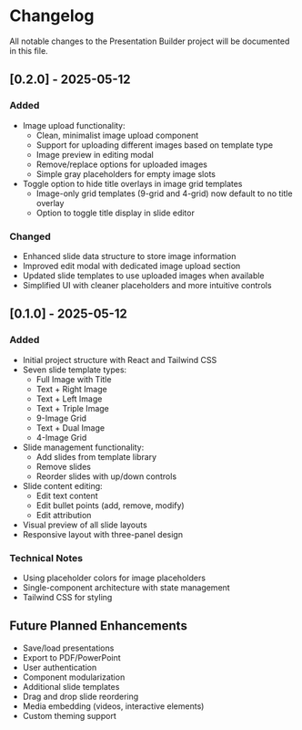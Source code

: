 # Changelog

All notable changes to the Presentation Builder project will be documented in this file.

## [0.2.0] - 2025-05-12

### Added
- Image upload functionality:
  - Clean, minimalist image upload component
  - Support for uploading different images based on template type
  - Image preview in editing modal
  - Remove/replace options for uploaded images
  - Simple gray placeholders for empty image slots
- Toggle option to hide title overlays in image grid templates
  - Image-only grid templates (9-grid and 4-grid) now default to no title overlay
  - Option to toggle title display in slide editor

### Changed
- Enhanced slide data structure to store image information
- Improved edit modal with dedicated image upload section
- Updated slide templates to use uploaded images when available
- Simplified UI with cleaner placeholders and more intuitive controls

## [0.1.0] - 2025-05-12

### Added
- Initial project structure with React and Tailwind CSS
- Seven slide template types:
  - Full Image with Title
  - Text + Right Image
  - Text + Left Image
  - Text + Triple Image
  - 9-Image Grid
  - Text + Dual Image
  - 4-Image Grid
- Slide management functionality:
  - Add slides from template library
  - Remove slides
  - Reorder slides with up/down controls
- Slide content editing:
  - Edit text content
  - Edit bullet points (add, remove, modify)
  - Edit attribution
- Visual preview of all slide layouts
- Responsive layout with three-panel design

### Technical Notes
- Using placeholder colors for image placeholders
- Single-component architecture with state management
- Tailwind CSS for styling

## Future Planned Enhancements
- Save/load presentations
- Export to PDF/PowerPoint
- User authentication
- Component modularization
- Additional slide templates
- Drag and drop slide reordering
- Media embedding (videos, interactive elements)
- Custom theming support